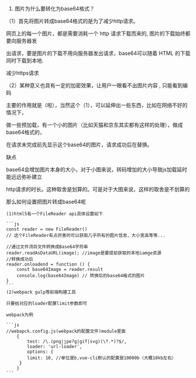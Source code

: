 1. 图片为什么要转化为base64格式？

  （1）首先将图片转成base64格式的是为了减少http请求。
   
   网页上的每一个图片，都是需要消耗一个 http 请求下载而来的, 图片的下载始终都要向服务器发
   
   出请求，要是图片的下载不用向服务器发出请求，base64可以随着 HTML 的下载同时下载到本地.
   
   减少https请求

  （2）某种意义也具有一定的加密效果，让用户一眼看不出图片内容 , 只能看到编码


   主要的作用就是（啦），当然这个（1），可以延伸出一些东西，比如在网络不好的情况下，

   做一些预加载，有一个小的图片（比如天猫和京东其实都有这样的处理），做成base64格式的，

   在请求未完成前先显示这个base64的图片，请求成功后在替换。

   缺点

   base64会增加图片本身的大小，对于小图来说，转码增加的大小导致js加载延时能远远弥补建立
   
   http请求的时长。这种取舍是划算的。可是对于大图来说，这样的取舍是不划算的  

   那么如何设置把图片转成base64呢
    
    (1)html5有一个FileReader api具体设置如下

    ```js
    const reader = new FileReader() 
    // 这个FileReader有点厉害的可以获取几乎所有的图片信息，大小宽高等等...

    //通过文件流将文件转换成Base64字符串
    reader.readAsDataURL(image); //image是要提前获取的本地iamge资源
    //转换成功后
    reader.onloadend = function () {
        const base64Image = reader.result
        console.log(base64Image) // 转换后的base64格式的图片
    }
    ```  
    (2)webpack gulp等前端构建工具

    只要给对应的loader配置limit参数即可

    webpack为例

    ```js
    //webapck.config.js(webpack的配置文件)module里面
        {
            test: /\.(png|jpe?g|gif|svg)(\?.*)?$/,
            loader: 'url-loader',
            options: {
            limit: 10, //单位是b,vue-cli默认的配置是10000b（大概10kb左右）
         }
        }
    ```  



